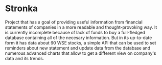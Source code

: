 # Stronka
Project that has a goal of providing useful information from financial statements of companies in a more readable and thought-provoking way. It is currently incomplete because of lack of funds to buy a full-fledged database containing all of the necesary information.
But in its up-to-date form it has data about 60 WSE stocks, a simple API that can be used to set reminders about new statement and update data from the database and numerous advanced charts that allow to get a different view on company's data and its trends. 
